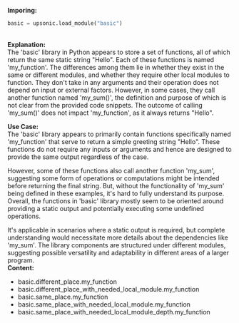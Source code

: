 <b class="custom_code_highlight_green">Imporing:</b><br>
```python
basic = upsonic.load_module("basic")
```
<br><b class="custom_code_highlight_green">Explanation:</b><br>The 'basic' library in Python appears to store a set of functions, all of which return the same static string "Hello". Each of these functions is named 'my_function'. The differences among them lie in whether they exist in the same or different modules, and whether they require other local modules to function. They don't take in any arguments and their operation does not depend on input or external factors. However, in some cases, they call another function named 'my_sum()', the definition and purpose of which is not clear from the provided code snippets. The outcome of calling 'my_sum()' does not impact 'my_function', as it always returns "Hello".

<b class="custom_code_highlight_green">Use Case:</b><br>The 'basic' library appears to primarily contain functions specifically named 'my_function' that serve to return a simple greeting string "Hello". These functions do not require any inputs or arguments and hence are designed to provide the same output regardless of the case.

However, some of these functions also call another function 'my_sum', suggesting some form of operations or computations might be intended before returning the final string. But, without the functionality of 'my_sum' being defined in these examples, it's hard to fully understand its purpose. Overall, the functions in 'basic' library mostly seem to be oriented around providing a static output and potentially executing some undefined operations. 

It's applicable in scenarios where a static output is required, but complete understanding would necessitate more details about the dependencies like 'my_sum'. The library components are structured under different modules, suggesting possible versatility and adaptability in different areas of a larger program.
<br><b class="custom_code_highlight_green">Content:</b><br>
  - basic.different_place.my_function
  - basic.different_place_with_needed_local_module.my_function
  - basic.same_place.my_function
  - basic.same_place_with_needed_local_module.my_function
  - basic.same_place_with_needed_local_module_depth.my_function
